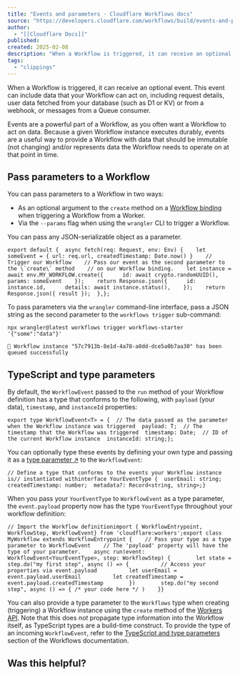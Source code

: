 ```yaml
---
title: "Events and parameters · Cloudflare Workflows docs"
source: "https://developers.cloudflare.com/workflows/build/events-and-parameters/"
author:
  - "[[Cloudflare Docs]]"
published:
created: 2025-02-08
description: "When a Workflow is triggered, it can receive an optional event. This event can include data that your Workflow can act on, including request details, user data fetched from your database (such as D1 or KV) or from a webhook, or messages from a Queue consumer."
tags:
  - "clippings"
---
```

When a Workflow is triggered, it can receive an optional event. This event can include data that your Workflow can act on, including request details, user data fetched from your database (such as D1 or KV) or from a webhook, or messages from a Queue consumer.

Events are a powerful part of a Workflow, as you often want a Workflow to act on data. Because a given Workflow instance executes durably, events are a useful way to provide a Workflow with data that should be immutable (not changing) and/or represents data the Workflow needs to operate on at that point in time.

## Pass parameters to a Workflow

You can pass parameters to a Workflow in two ways:

- As an optional argument to the `create` method on a [Workflow binding](https://developers.cloudflare.com/workers/wrangler/commands/#trigger) when triggering a Workflow from a Worker.
- Via the `--params` flag when using the `wrangler` CLI to trigger a Workflow.

You can pass any JSON-serializable object as a parameter.

```expressive
export default {  async fetch(req: Request, env: Env) {    let someEvent = { url: req.url, createdTimestamp: Date.now() }    // Trigger our Workflow    // Pass our event as the second parameter to the \`create\` method    // on our Workflow binding.    let instance = await env.MY_WORKFLOW.create({      id: await crypto.randomUUID(),      params: someEvent    });    return Response.json({      id: instance.id,      details: await instance.status(),    });    return Response.json({ result });  },};
```

To pass parameters via the `wrangler` command-line interface, pass a JSON string as the second parameter to the `workflows trigger` sub-command:

```expressive
npx wrangler@latest workflows trigger workflows-starter '{"some":"data"}'
```

```output
🚀 Workflow instance "57c7913b-8e1d-4a78-a0dd-dce5a0b7aa30" has been queued successfully
```

## TypeScript and type parameters

By default, the `WorkflowEvent` passed to the `run` method of your Workflow definition has a type that conforms to the following, with `payload` (your data), `timestamp`, and `instanceId` properties:

```expressive
export type WorkflowEvent<T> = {  // The data passed as the parameter when the Workflow instance was triggered  payload: T;  // The timestamp that the Workflow was triggered  timestamp: Date;  // ID of the current Workflow instance  instanceId: string;};
```

You can optionally type these events by defining your own type and passing it as a [type parameter ↗](https://www.typescriptlang.org/docs/handbook/2/generics.html#working-with-generic-type-variables) to the `WorkflowEvent`:

```expressive
// Define a type that conforms to the events your Workflow instance is// instantiated withinterface YourEventType {  userEmail: string;  createdTimestamp: number;  metadata?: Record<string, string>;}
```

When you pass your `YourEventType` to `WorkflowEvent` as a type parameter, the `event.payload` property now has the type `YourEventType` throughout your workflow definition:

```expressive
// Import the Workflow definitionimport { WorkflowEntrypoint, WorkflowStep, WorkflowEvent} from 'cloudflare:workers';export class MyWorkflow extends WorkflowEntrypoint {    // Pass your type as a type parameter to WorkflowEvent    // The 'payload' property will have the type of your parameter.    async run(event: WorkflowEvent<YourEventType>, step: WorkflowStep) {        let state = step.do("my first step", async () => {          // Access your properties via event.payload          let userEmail = event.payload.userEmail          let createdTimestamp = event.payload.createdTimestamp        })        step.do("my second step", async () => { /* your code here */ )    }}
```

You can also provide a type parameter to the `Workflows` type when creating (triggering) a Workflow instance using the `create` method of the [Workers API](https://developers.cloudflare.com/workflows/build/workers-api/#workflow). Note that this does *not* propagate type information into the Workflow itself, as TypeScript types are a build-time construct. To provide the type of an incoming `WorkflowEvent`, refer to the [TypeScript and type parameters](https://developers.cloudflare.com/workflows/build/events-and-parameters/#typescript-and-type-parameters) section of the Workflows documentation.

## Was this helpful?